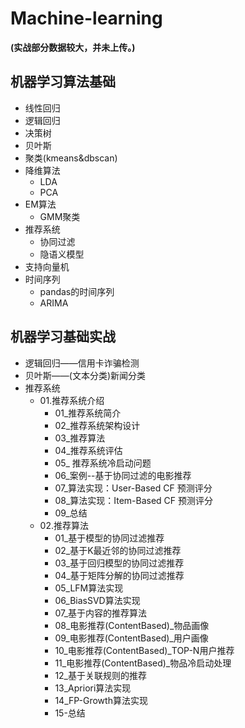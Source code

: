 # Machine-learning

**(实战部分数据较大，并未上传。)**

## 机器学习算法基础
- 线性回归
- 逻辑回归
- 决策树
- 贝叶斯
- 聚类(kmeans&dbscan)
- 降维算法
   - LDA
   - PCA
- EM算法
   - GMM聚类
- 推荐系统
   - 协同过滤
   - 隐语义模型
- 支持向量机
- 时间序列
   - pandas的时间序列
   - ARIMA   
## 机器学习基础实战
- 逻辑回归——信用卡诈骗检测
- 贝叶斯——(文本分类)新闻分类
- 推荐系统
  - 01.推荐系统介绍
    - 01_推荐系统简介
    - 02_推荐系统架构设计
    - 03_推荐算法
    - 04_推荐系统评估
    - 05_ 推荐系统冷启动问题
    - 06_案例--基于协同过滤的电影推荐
    - 07_算法实现：User-Based CF 预测评分
    - 08_算法实现：Item-Based CF 预测评分
    - 09_总结
  - 02.推荐算法
    - 01_基于模型的协同过滤推荐
    - 02_基于K最近邻的协同过滤推荐
    - 03_基于回归模型的协同过滤推荐
    - 04_基于矩阵分解的协同过滤推荐
    - 05_LFM算法实现
    - 06_BiasSVD算法实现
    - 07_基于内容的推荐算法
    - 08_电影推荐(ContentBased)_物品画像
    - 09_电影推荐(ContentBased)_用户画像
    - 10_电影推荐(ContentBased)_TOP-N用户推荐
    - 11_电影推荐(ContentBased)_物品冷启动处理
    - 12_基于关联规则的推荐
    - 13_Apriori算法实现
    - 14_FP-Growth算法实现
    - 15-总结

